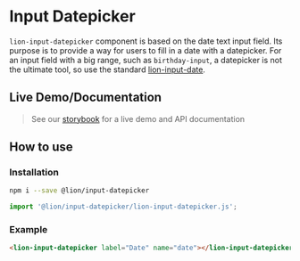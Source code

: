 # Input Datepicker

`lion-input-datepicker` component is based on the date text input field. Its purpose is to provide a way for users to fill in a date with a datepicker.
For an input field with a big range, such as `birthday-input`, a datepicker is not the ultimate tool, so use the standard [lion-input-date](../input-date).

## Live Demo/Documentation

> See our [storybook](http://lion-web-components.netlify.com/?path=/docs/forms-input-datepicker) for a live demo and API documentation

## How to use

### Installation

```sh
npm i --save @lion/input-datepicker
```

```js
import '@lion/input-datepicker/lion-input-datepicker.js';
```

### Example

```html
<lion-input-datepicker label="Date" name="date"></lion-input-datepicker>
```
